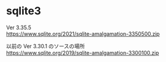 # sqlite3

Ver 3.35.5  
https://www.sqlite.org/2021/sqlite-amalgamation-3350500.zip

以前の Ver 3.30.1 のソースの場所  
https://www.sqlite.org/2019/sqlite-amalgamation-3300100.zip

